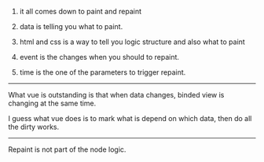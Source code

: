 1. it all comes down to paint and repaint

2. data is telling you what to paint.

3. html and css is a way to tell you logic structure and also what to paint

4. event is the changes when you should to repaint.

5. time is the one of the parameters to trigger repaint.

---

What vue is outstanding is that when data changes, binded view is changing at the same time.

I guess what vue does is to mark what is depend on which data, then do all the dirty works.

---

Repaint is not part of the node logic.
